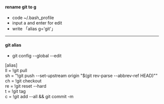 #### rename git to g

- code ~/.bash_profile
- input a and enter for edit
- write 「alias g='git'」

---

#### git alias

- git config --global --edit

[alias]
<br />
ll = !git pull
<br />
sh = "!git push --set-upstream origin \"$(git rev-parse --abbrev-ref HEAD)\""
<br />
ch = !git checkout
<br />
re = !git reset --hard
<br />
t = !git tag
<br />
c = !git add --all && git commit -m
